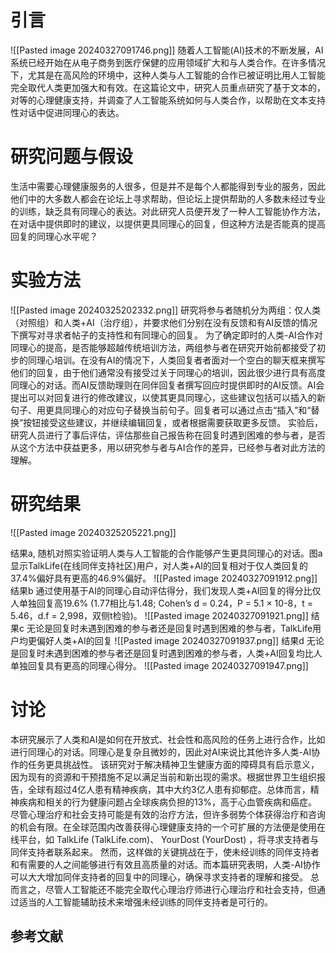 # 引言
![[Pasted image 20240327091746.png]]
随着人工智能(AI)技术的不断发展，AI系统已经开始在从电子商务到医疗保健的应用领域扩大和与人类合作。在许多情况下，尤其是在高风险的环境中，这种人类与人工智能的合作已被证明比用人工智能完全取代人类更加强大和有效。在这篇论文中，研究人员重点研究了基于文本的，对等的心理健康支持，并调查了人工智能系统如何与人类合作，以帮助在文本支持性对话中促进同理心的表达。

# 研究问题与假设
生活中需要心理健康服务的人很多，但是并不是每个人都能得到专业的服务，因此他们中的大多数人都会在论坛上寻求帮助，但论坛上提供帮助的人多数未经过专业的训练，缺乏具有同理心的表达。对此研究人员便开发了一种人工智能协作方法，在对话中提供即时的建议，以提供更具同理心的回复，但这种方法是否能真的提高回复的同理心水平呢？
# 实验方法
![[Pasted image 20240325202332.png]]
研究将参与者随机分为两组：仅人类（对照组）和人类+AI（治疗组），并要求他们分别在没有反馈和有AI反馈的情况下撰写对寻求者帖子的支持性和有同理心的回复。
为了确定即时的人类-AI合作对同理心的提高，是否能够超越传统培训方法，两组参与者在研究开始前都接受了初步的同理心培训。在没有AI的情况下，人类回复者者面对一个空白的聊天框来撰写他们的回复，由于他们通常没有接受过关于同理心的培训，因此很少进行具有高度同理心的对话。而AI反馈助理则在同伴回复者撰写回应时提供即时的AI反馈。AI会提出可以对回复进行的修改建议，以使其更具同理心，这些建议包括可以插入的新句子、用更具同理心的对应句子替换当前句子。回复者可以通过点击“插入”和“替换”按钮接受这些建议，并继续编辑回复，或者根据需要获取更多反馈。
实验后，研究人员进行了事后评估，评估那些自己报告称在回复时遇到困难的参与者，是否从这个方法中获益更多，用以研究参与者与AI合作的差异，已经参与者对此方法的理解。
# 研究结果
![[Pasted image 20240325205221.png]]

结果a, 
随机对照实验证明人类与人工智能的合作能够产生更具同理心的对话。图a显示TalkLife(在线同伴支持社区)用户，对人类+AI的回复相对于仅人类回复的37.4%偏好具有更高的46.9%偏好。
![[Pasted image 20240327091912.png]]
结果b
通过使用基于AI的同理心自动评估得分，我们发现人类+AI回复的得分比仅人单独回复高19.6% (1.77相比与1.48; Cohen’s d = 0.24，P = 5.1 × 10-8，t = 5.46，d.f = 2,998，双侧t检验)。
![[Pasted image 20240327091921.png]]
结果c
无论是回复时未遇到困难的参与者还是回复时遇到困难的参与者，TalkLife用户均更偏好人类+AI的回复
![[Pasted image 20240327091937.png]]
结果d
无论是回复时未遇到困难的参与者还是回复时遇到困难的参与者，人类+AI回复均比人单独回复具有更高的同理心得分。
![[Pasted image 20240327091947.png]]



# 讨论
本研究展示了人类和AI是如何在开放式、社会性和高风险的任务上进行合作，比如进行同理心的对话。同理心是复杂且微妙的，因此对AI来说比其他许多人类-AI协作的任务更具挑战性。
该研究对于解决精神卫生健康方面的障碍具有启示意义，因为现有的资源和干预措施不足以满足当前和新出现的需求。根据世界卫生组织报告，全球有超过4亿人患有精神疾病，其中大约3亿人患有抑郁症。总体而言，精神疾病和相关的行为健康问题占全球疾病负担的13%，高于心血管疾病和癌症。尽管心理治疗和社会支持可能是有效的治疗方法，但许多弱势个体获得治疗和咨询的机会有限。在全球范围内改善获得心理健康支持的一个可扩展的方法便是使用在线平台，如 TalkLife (TalkLife.com)、 YourDost (YourDost) ，将寻求支持者与同伴支持者联系起来。
然而，这样做的关键挑战在于，使未经训练的同伴支持者和有需要的人之间能够进行有效且高质量的对话。而本篇研究表明，人类-AI协作可以大大增加同伴支持者的回复中的同理心，确保寻求支持者的理解和接受。
总而言之，尽管人工智能还不能完全取代心理治疗师进行心理治疗和社会支持，但通过适当的人工智能辅助技术来增强未经训练的同伴支持者是可行的。
## 参考文献
